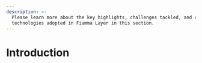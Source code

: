 ```yaml
---
description: >-
  Please learn more about the key highlights, challenges tackled, and core
  technologies adopted in Fiamma Layer in this section.
---
```


# Introduction

